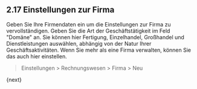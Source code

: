 ## 2.17 Einstellungen zur Firma

Geben Sie Ihre Firmendaten ein um die Einstellungen zur Firma zu vervollständigen. Geben Sie die Art der Geschäftstätigkeit im Feld "Domäne" an. Sie können hier Fertigung, Einzelhandel, Großhandel und Dienstleistungen auswählen, abhängig von der Natur Ihrer Geschäftsaktivitäten. Wenn Sie mehr als eine Firma verwalten, können Sie das auch hier einstellen.

> Einstellungen > Rechnungswesen > Firma > Neu

{next}
